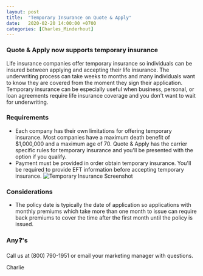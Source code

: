 ```yaml
---
layout: post
title:  "Temporary Insurance on Quote & Apply"
date:   2020-02-20 14:00:00 +0700
categories: [Charles_Minderhout]
---
```

### Quote & Apply now supports temporary insurance

Life insurance companies offer temporary insurance so individuals can be insured between applying and accepting their life insurance. The underwriting process can take weeks to months and many individuals want to know they are covered from the moment they sign their application. Temporary insurance can be especially useful when business, personal, or loan agreements require life insurance coverage and you don't want to wait for underwriting.

### Requirements
- Each company has their own limitations for offering temporary insurance. Most companies have a maximum death benefit of $1,000,000 and a maximum age of 70. Quote & Apply has the carrier specific rules for temporary insurance and you'll be presented with the option if you qualify.
- Payment must be provided in order obtain temporary insurance. You'll be required to provide EFT information before accepting temporary insurance.
![Temporary Insurance Screenshot](https://d1usw6tyldpxhi.cloudfront.net/temporary-insurance-on-quote-and-apply.png "Temporary Insurance Screenshot")

### Considerations
- The policy date is typically the date of application so applications with monthly premiums which take more than one month to issue can require back premiums to cover the time after the first month until the policy is issued.  

### Any❓'s

Call us at (800) 790-1951 or email your marketing manager with questions.

Charlie

